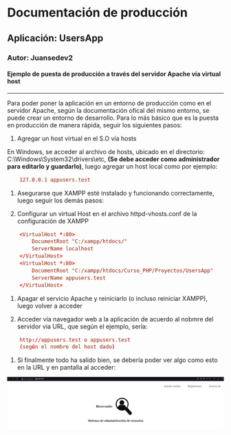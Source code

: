# Documentación de producción

## Aplicación: UsersApp

### Autor: Juansedev2

#### Ejemplo de puesta de producción a través del servidor Apache vía virtual host

---

Para poder poner la aplicación en un entorno de producción como en el servidor Apache, según la documentación ofical del mismo entorno, se puede crear un entorno de desarrollo. Para lo más básico que es la puesta en producción de manera rápida, seguir los siguientes pasos:

1. Agregar un host virtual en el S.O vía hosts

En Windows, se acceder al archivo de hosts, ubicado en el directorio: C:\Windows\System32\drivers\etc, **(Se debe acceder como administrador para editarlo y guardarlo)**, luego agregar un host local como por ejemplo:

```conf
    127.0.0.1 appusers.test
```

1. Asegurarse que XAMPP esté instalado y funcionando correctamente, luego seguir los demás pasos:

1. Configurar un virtual Host en el archivo httpd-vhosts.conf de la configuración de XAMPP

```conf
    <VirtualHost *:80>
        DocumentRoot "C:/xampp/htdocs/"
        ServerName localhost
    </VirtualHost>
    <VirtualHost *:80>
        DocumentRoot "C:/xampp/htdocs/Curso_PHP/Proyectos/UsersApp"
        ServerName appusers.test
    </VirtualHost>
```

1. Apagar el servicio Apache y reiniciarlo (o incluso reiniciar XAMPP), luego volver a acceder

1. Acceder vía navegador web a la aplicación de acuerdo al nobmre del servidor via URL, que según el ejemplo, sería:

```conf
    http://appusers.test o appusers.test
    (según el nombre del host dado)
```

1. Si finalmente todo ha salido bien, se debería poder ver algo como esto en la URL y en pantalla al acceder:

![AppTestimg](https://github.com/juansedev2/UsersApp/blob/production/docs/Diagramas%20img/Test%20img/AppVHOST.PNG)
